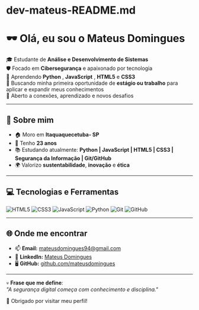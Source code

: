 # dev-mateus-README.md
# 🕶️ Olá, eu sou o Mateus Domingues  

🎓 Estudante de **Análise e Desenvolvimento de Sistemas**  
🛡️ Focado em **Cibersegurança** e apaixonado por tecnologia  
🌱 Aprendendo **Python** , **JavaScript** , **HTML5** e **CSS3**  
🧠 Buscando minha primeira oportunidade de **estágio ou trabalho** para aplicar e expandir meus conhecimentos  
🤝 Aberto a conexões, aprendizado e novos desafios  

---

## 📝 Sobre mim  
- 🏠 Moro em **Itaquaquecetuba- SP**  
- 🎂 Tenho **23 anos**  
- 📚 Estudando atualmente: **Python | JavaScript | HTML5 | CSS3 |  Segurança da Informação | Git/GitHub**  
- 🌍 Valorizo **sustentabilidade**, **inovação** e **ética**  

---

## 💻 Tecnologias e Ferramentas  

![HTML5](https://img.shields.io/badge/HTML5-0A0A0A?style=for-the-badge&logo=html5&logoColor=00ff00)  ![CSS3](https://img.shields.io/badge/CSS3-0A0A0A?style=for-the-badge&logo=css3&logoColor=00ff00)  ![JavaScript](https://img.shields.io/badge/JavaScript-0A0A0A?style=for-the-badge&logo=javascript&logoColor=00ff00)  ![Python](https://img.shields.io/badge/Python-0A0A0A?style=for-the-badge&logo=python&logoColor=00ff00)  ![Git](https://img.shields.io/badge/Git-0A0A0A?style=for-the-badge&logo=git&logoColor=00ff00)  ![GitHub](https://img.shields.io/badge/GitHub-0A0A0A?style=for-the-badge&logo=github&logoColor=00ff00)  

---


## 🌐 Onde me encontrar  

- 📫 **Email:** [mateusdomingues94@gmail.com](mailto:mateusdomingues94@gmail.com)  
- 💼 **LinkedIn:** [Mateus Domingues](https://www.linkedin.com/in/mateusdomingues94)  
- 🖥️ **GitHub:** [github.com/mateusdomingues](https://github.com/mateusdomingues)  

---

💀 **Frase que me define**:  
*"A segurança digital começa com conhecimento e disciplina."*  

🚀 Obrigado por visitar meu perfil! 
